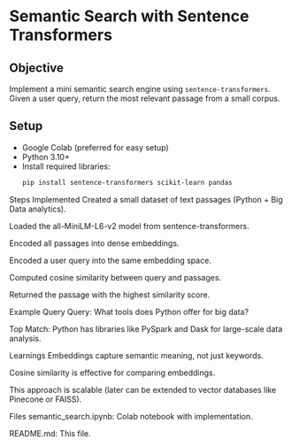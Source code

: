 # Semantic Search with Sentence Transformers

##  Objective
Implement a mini semantic search engine using `sentence-transformers`.  
Given a user query, return the most relevant passage from a small corpus.

##  Setup
- Google Colab (preferred for easy setup)
- Python 3.10+
- Install required libraries:
  ```bash
  pip install sentence-transformers scikit-learn pandas
 Steps Implemented
Created a small dataset of text passages (Python + Big Data analytics).

Loaded the all-MiniLM-L6-v2 model from sentence-transformers.

Encoded all passages into dense embeddings.

Encoded a user query into the same embedding space.

Computed cosine similarity between query and passages.

Returned the passage with the highest similarity score.

 Example Query
Query: What tools does Python offer for big data?

Top Match:
Python has libraries like PySpark and Dask for large-scale data analysis.

 Learnings
Embeddings capture semantic meaning, not just keywords.

Cosine similarity is effective for comparing embeddings.

This approach is scalable (later can be extended to vector databases like Pinecone or FAISS).

 Files
semantic_search.ipynb: Colab notebook with implementation.

README.md: This file.
